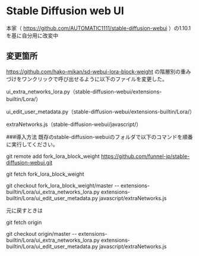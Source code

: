 # Stable Diffusion web UI
本家（ https://github.com/AUTOMATIC1111/stable-diffusion-webui ）の1.10.1を基に自分用に改変中

## 変更箇所
https://github.com/hako-mikan/sd-webui-lora-block-weight の階層別の重みづけをワンクリックで呼び出せるように以下のファイルを変更した。

ui_extra_networks_lora.py（stable-diffusion-webui/extensions-builtin/Lora/）

ui_edit_user_metadata.py（stable-diffusion-webui/extensions-builtin/Lora/）

extraNetworks.js（stable-diffusion-webui/javascript/）

###導入方法
既存のstable-diffusion-webuiのフォルダで以下のコマンドを順番に実行してください。

git remote add fork_lora_block_weight https://github.com/funnel-jp/stable-diffusion-webui.git

git fetch fork_lora_block_weight

git checkout fork_lora_block_weight/master -- extensions-builtin/Lora/ui_extra_networks_lora.py extensions-builtin/Lora/ui_edit_user_metadata.py javascript/extraNetworks.js

元に戻すときは

git fetch origin

git checkout origin/master -- extensions-builtin/Lora/ui_extra_networks_lora.py extensions-builtin/Lora/ui_edit_user_metadata.py javascript/extraNetworks.js
